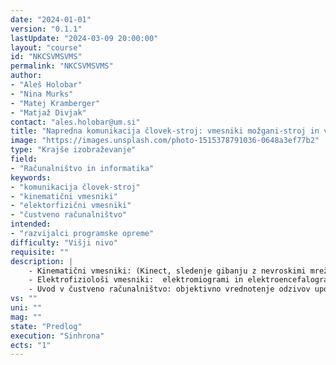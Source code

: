 ```yaml
---
date: "2024-01-01" 
version: "0.1.1"
lastUpdate: "2024-03-09 20:00:00"
layout: "course"
id: "NKCSVMSVMS"
permalink: "NKCSVMSVMS"
author:
- "Aleš Holobar"
- "Nina Murks"
- "Matej Kramberger"
- "Matjaž Divjak"
contact: "ales.holobar@um.si"
title: "Napredna komunikacija človek-stroj: vmesniki možgani-stroj in vmesniki mišice-stroj"
image: "https://images.unsplash.com/photo-1515378791036-0648a3ef77b2"
type: "Krajše izobraževanje"
field:
- "Računalništvo in informatika"
keywords:
- "komunikacija človek-stroj"
- "kinematični vmesniki"
- "elektorfizični vmesniki"
- "čustveno računalništvo"
intended:
- "razvijalci programske opreme"
difficulty: "Višji nivo"
requisite: ""
description: |
    - Kinematični vmesniki: (Kinect, sledenje gibanju z nevroskimi mrežami)
    - Elektrofiziološi vmesniki:  elektromiogrami in elektroencefalogrami
    - Uvod v čustveno računalništvo: objektivno vrednotenje odzivov uporabnikov: ocenjevanje upravnikovega sodelovanja oz. vpetosti v komunikacijo človek-stroj Primeri aplikacij: kolaborativna robotika, EEG črkovalniki, objektivno merjenje miselne koncentracije, merjenje mišične utrujenosti, merjenje nepravilne uporabe mišic
vs: ""
uni: ""
mag: ""
state: "Predlog"
execution: "Sinhrona"
ects: "1"
---
```

